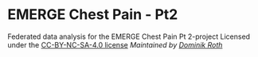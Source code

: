 # EMERGE Chest Pain - Pt2
Federated data analysis for the EMERGE Chest Pain Pt 2-project
Licensed under the [CC-BY-NC-SA-4.0 license](https://creativecommons.org/licenses/by-nc-sa/4.0/legalcode)
*Maintained by [Dominik Roth](https://linktr.ee/dominikroth)*
